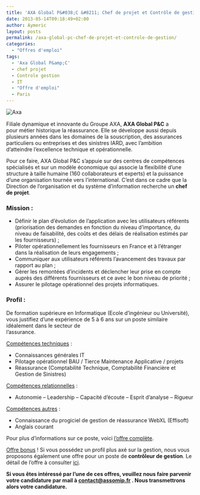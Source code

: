 ```yaml
---
title: 'AXA Global P&#038;C &#8211; Chef de projet et Contrôle de gestion'
date: 2013-05-14T09:18:49+02:00
author: Aymeric
layout: posts
permalink: /axa-global-pc-chef-de-projet-et-controle-de-gestion/
categories:
  - "Offres d'emploi"
tags:
  - 'Axa Global P&amp;C'
  - chef projet
  - Controle gestion
  - IT
  - "Offre d'emploi"
  - Paris
---
```

<img class="size-thumbnail wp-image-414 alignleft" style="line-height: 18px;" alt="Axa" src="/assets/uploads/2011/04/Axa-150x150.gif" width="150" height="150" srcset="/assets/uploads/2011/04/Axa-150x150.gif 150w, /assets/uploads/2011/04/Axa-100x100.gif 100w" sizes="(max-width: 150px) 100vw, 150px" />

Filiale dynamique et innovante du Groupe AXA, **AXA Global P&C** a pour métier historique la réassurance. Elle se développe aussi depuis plusieurs années dans les domaines de la souscription, des assurances particuliers ou entreprises et des sinistres IARD, avec l’ambition d’atteindre l’excellence technique et opérationnelle.

Pour ce faire, AXA Global P&C s’appuie sur des centres de compétences spécialisés et sur un modèle économique qui associe la flexibilité d’une structure à taille humaine (160 collaborateurs et experts) et la puissance d’une organisation tournée vers l’international. C’est dans ce cadre que la Direction de l’organisation et du système d’information recherche un **chef de projet**.

### Mission :

  * Définir le plan d’évolution de l’application avec les utilisateurs référents (priorisation des demandes en fonction du niveau d’importance, du niveau de faisabilité, des coûts et des délais de réalisation estimés par les fournisseurs) ;
  * Piloter opérationnellement les fournisseurs en France et à l’étranger dans la réalisation de leurs engagements ;
  * Communiquer aux utilisateurs référents l’avancement des travaux par rapport au plan ;
  * Gèrer les remontées d’incidents et déclencher leur prise en compte auprès des différents fournisseurs et ce avec le bon niveau de priorité ;
  * Assurer le pilotage opérationnel des projets informatiques.

### Profil :

De formation supérieure en Informatique (Ecole d’ingénieur ou Université), vous justifiez d’une expérience de 5 à 6 ans sur un poste similaire idéalement dans le secteur de  
l’assurance.

<span style="text-decoration: underline;">Compétences techniques</span> :

  * Connaissances générales IT
  * Pilotage opérationnel BAU / Tierce Maintenance Applicative / projets
  * Réassurance (Comptabilité Technique, Comptabilité Financière et Gestion de Sinistres)

<span style="text-decoration: underline;">Compétences relationnelles</span> :

  * Autonomie &#8211; Leadership &#8211; Capacité d’écoute &#8211; Esprit d’analyse &#8211; Rigueur

<span style="text-decoration: underline;">Compétences autres</span> :

  * Connaissance du progiciel de gestion de réassurance WebXL (Effisoft)
  * Anglais courant

Pour plus d&#8217;informations sur ce poste, voici [l&#8217;offre complète](/assets/uploads/2013/05/AXA-Global-PC-Chargé-de-Projets-IT.pdf "Offre AXA Global P&C - Chargé de Projets IT").

<span style="text-decoration: underline;">Offre bonus</span> ! Si vous possédez un profil plus axé sur la gestion, nous vous proposons également une offre pour un poste de **contrôleur de gestion**. Le détail de l&#8217;offre à consulter [ici](/assets/uploads/2013/05/AXA-Global-PC-Contrôle-de-gestion.pdf "Offre AXA Global P&C - Contrôle de gestion").

**Si vous êtes intéressé par l&#8217;une de ces offres, veuillez nous faire parvenir votre candidature par mail à <contact@assomip.fr> . Nous transmettrons alors votre candidature.**
